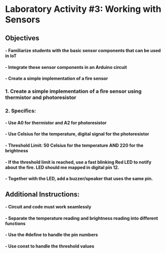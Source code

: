 # **Laboratory Activity #3: Working with Sensors**

## **Objectives**
#### - Familiarize students with the basic sensor components that can be used in IoT
#### - Integrate these sensor components in an Arduino circuit
#### - Create a simple implementation of a fire sensor

### 1. Create a simple implementation of a fire sensor using thermistor and photoresistor
### 2. Specifics:  
#### - Use A0 for thermistor and A2 for photoresistor 
#### - Use Celsius for the temperature, digital signal for the photoresistor 
#### - Threshold Limit: 50 Celsius for the temperature AND 220 for the brightness 
#### - If the threshold limit is reached, use a fast blinking Red LED to notify about the fire. LED should me mapped in digital pin 12. 
#### - Together with the LED, add a buzzer/speaker that uses the same pin. 


## Additional Instructions: 
#### - Circuit and code must work seamlessly
#### - Separate the temperature reading and brightness reading into different functions 
#### - Use the #define to handle the pin numbers 
#### - Use const to handle the threshold values


